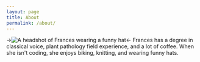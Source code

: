 ```yaml
---
layout: page
title: About
permalink: /about/
---
```


->![A headshot of Frances wearing a funny hat](https://farm2.staticflickr.com/1596/24234383133_be37128260_o_d.png)<-
Frances has a degree in classical voice, plant pathology field experience, and a lot of coffee.  When she isn't coding, she enjoys biking, knitting, and wearing funny hats.
